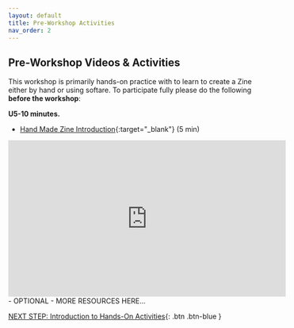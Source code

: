 ```yaml
---
layout: default
title: Pre-Workshop Activities
nav_order: 2
---
```

## Pre-Workshop Videos & Activities
This workshop is primarily hands-on practice with to learn to create a Zine either by hand or using softare. To participate fully please do the following **before the workshop**:

**U5-10 minutes.**<br>
- [Hand Made Zine Introduction](https://www.youtube.com/watch?v=ZcV3rjEg0hU){:target="_blank"} (5 min)<br>
<iframe width="560" height="315" src="https://www.youtube.com/embed/ZcV3rjEg0hU" title="Zine" frameborder="0" allow="accelerometer; autoplay; clipboard-write; encrypted-media; gyroscope; picture-in-picture" allowfullscreen></iframe>
- OPTIONAL - MORE RESOURCES HERE...

[NEXT STEP: Introduction to Hands-On Activities](activities-intro.html){: .btn .btn-blue }
